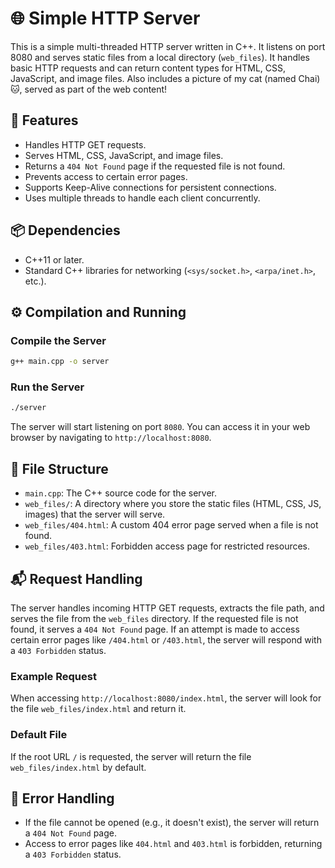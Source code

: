 # 🌐 Simple HTTP Server

This is a simple multi-threaded HTTP server written in C++. It listens on port 8080 and serves static files from a local directory (`web_files`). It handles basic HTTP requests and can return content types for HTML, CSS, JavaScript, and image files. Also includes a picture of my cat (named Chai) 🐱, served as part of the web content!

## 🚀 Features

* Handles HTTP GET requests.
* Serves HTML, CSS, JavaScript, and image files.
* Returns a `404 Not Found` page if the requested file is not found.
* Prevents access to certain error pages.
* Supports Keep-Alive connections for persistent connections.
* Uses multiple threads to handle each client concurrently.

## 📦 Dependencies

* C++11 or later.
* Standard C++ libraries for networking (`<sys/socket.h>`, `<arpa/inet.h>`, etc.).

## ⚙️ Compilation and Running

### Compile the Server

```bash
g++ main.cpp -o server
```

### Run the Server

```bash
./server
```

The server will start listening on port `8080`. You can access it in your web browser by navigating to `http://localhost:8080`.

## 📁 File Structure

* `main.cpp`: The C++ source code for the server.
* `web_files/`: A directory where you store the static files (HTML, CSS, JS, images) that the server will serve.
* `web_files/404.html`: A custom 404 error page served when a file is not found.
* `web_files/403.html`: Forbidden access page for restricted resources.

## 📬 Request Handling

The server handles incoming HTTP GET requests, extracts the file path, and serves the file from the `web_files` directory. If the requested file is not found, it serves a `404 Not Found` page. If an attempt is made to access certain error pages like `/404.html` or `/403.html`, the server will respond with a `403 Forbidden` status.

### Example Request

When accessing `http://localhost:8080/index.html`, the server will look for the file `web_files/index.html` and return it.

### Default File

If the root URL `/` is requested, the server will return the file `web_files/index.html` by default.

## 🚨 Error Handling

* If the file cannot be opened (e.g., it doesn't exist), the server will return a `404 Not Found` page.
* Access to error pages like `404.html` and `403.html` is forbidden, returning a `403 Forbidden` status.
